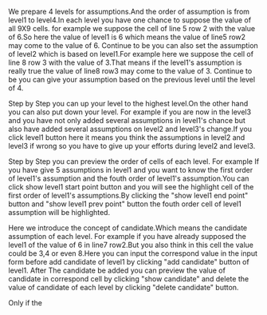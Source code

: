 We prepare 4 levels for assumptions.And the order of assumption is from level1 to level4.In each level you have one chance to suppose the value of all 9X9 cells. for example we suppose the cell of line 5 row 2 with the value of 6.So here the value of level1 is 6 which means the value of line5 row2 may come to the value of 6.
Continue to be you can also set the assumption of level2 which is based on level1.For example here we suppose the cell of line 8 row 3 with the value of 3.That means if the level1's assumption is really true the value of line8 row3 may come to the value of 3.
Continue to be you can give your assumption based on the previous level until the level of 4.

Step by Step you can up your level to the highest level.On the other hand you can also put down your level.
For example 
if you are now in the level3 and you have not only added several assumptions in level1's chance but also have added several assumptions on level2 and level3's change.If you click level1 button here it means you think the assumptions in level2 and level3 if wrong so you have to give up your efforts during level2 and level3.

Step by Step you can preview the order of cells of each level.
For example
If you have give 5 assumptions in level1 and you want to know the first order of level1's assumption and the fouth order of level1's assumption.You can click show level1 start point button and you will see the highlight cell of the first order of level1's assumptions.By clicking the "show level1 end point" button and "show level1 prev point" button the fouth order cell of level1 assumption will be highlighted.

Here we introduce the concept of candidate.Which means the candidate assumption of each level.
For example if you have already supposed the level1 of the value of 6 in line7 row2.But you also think in this cell the value could be 3,4 or even 8.Here you can input the correspond value in the input form before add candidate of level1 by clicking "add candidate" button of level1.
After The candidate be added you can preview the value of candidate in correspond cell by clicking "show candidate" and delete the value of candidate of each level by clicking "delete candidate" button.

Only if the 

